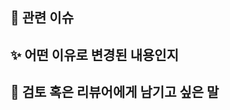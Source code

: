 <!-- - 
❗️ PR 제목은 아래의 형식을 맞춰주세요 
- [FEAT] 기능 추가
- [FIX] 에러 수정, 버그 수정
- [CHORE] gradle 세팅, 위의 것 이외에 거의 모든 것
- [DOCS] README, 문서
- [REFACTOR] 코드 리펙토링 (기능 변경 없이 코드만 수정할 때)
- [MODIFY] 코드 수정 (기능의 변화가 있을 때)
-->

## 📌 관련 이슈
<!-- 관련있는 이슈 번호(#000)을 적어주세요.
  해당 pull request merge와 함께 이슈를 닫으려면
  closed #Issue_number를 적어주세요 -->

## ✨ 어떤 이유로 변경된 내용인지
<!-- 어떤 기능을 만들기 위한 내용인지 적어주세요 -->
<!-- 그게 아닌 경우에는 어떤 문제를 해결하기 위한 것인지 적어주세요 -->

## 🙏 검토 혹은 리뷰어에게 남기고 싶은 말
<!-- Reviewers, Assignees, Labels 지정해주세요 -->
